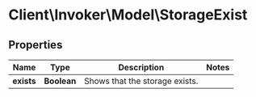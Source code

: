 # Client\Invoker\Model\StorageExist

## Properties
Name | Type | Description | Notes
------------ | ------------- | ------------- | -------------
**exists** | **Boolean** | Shows that the storage exists.              | 



